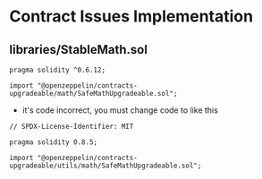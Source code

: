 # Contract Issues Implementation

## libraries/StableMath.sol
```solidity
pragma solidity ^0.6.12;

import "@openzeppelin/contracts-upgradeable/math/SafeMathUpgradeable.sol";

```
- it's code incorrect, you must change code to like this 
```solidity
// SPDX-License-Identifier: MIT

pragma solidity 0.8.5;

import "@openzeppelin/contracts-upgradeable/utils/math/SafeMathUpgradeable.sol";

```
